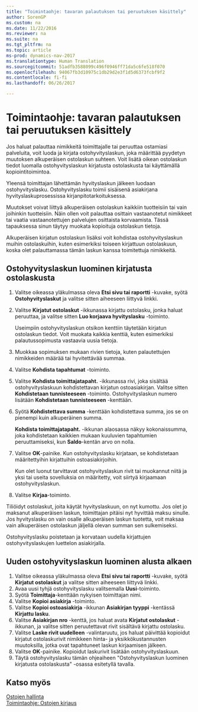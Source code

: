```yaml
---
title: "Toimintaohje: tavaran palautuksen tai peruutuksen käsittely"
author: SorenGP
ms.custom: na
ms.date: 11/22/2016
ms.reviewer: na
ms.suite: na
ms.tgt_pltfrm: na
ms.topic: article
ms-prod: dynamics-nav-2017
ms.translationtype: Human Translation
ms.sourcegitcommit: 51adfb3588099c496f0946ff71da5c6fe518f070
ms.openlocfilehash: 94067fb3d10975c1db29d2e3f1d5d6373fcbf9f2
ms.contentlocale: fi-fi
ms.lasthandoff: 06/26/2017

---
```


# <a name="how-to-process-purchase-returns-or-cancellations"></a>Toimintaohje: tavaran palautuksen tai peruutuksen käsittely
Jos haluat palauttaa nimikkeitä toimittajalle tai peruuttaa ostamiasi palveluita, voit luoda ja kirjata ostohyvityslaskun, joka määrittää pyydetyn muutoksen alkuperäisen ostolaskun suhteen. Voit lisätä oikean ostolaskun tiedot luomalla ostohyvityslaskun kirjatusta ostolaskusta tai käyttämällä kopiointitoimintoa.

Yleensä toimittajan lähettämän hyvityslaskun jälkeen luodaan ostohyvityslasku. Ostohyvityslasku toimii sisäisenä asiakirjana hyvityslaskuprosessissa kirjanpitotarkoituksessa.

Muutokset voivat liittyä alkuperäisen ostolaskun kaikkiin tuotteisiin tai vain joihinkin tuotteisiin. Näin ollen voit palauttaa osittain vastaanotetut nimikkeet tai vaatia vastaanotettujen palvelujen osittaista korvaamista. Tässä tapauksessa sinun täytyy muokata kopioituja ostolaskun tietoja.

Alkuperäisen kirjatun ostolaskun lisäksi voit kohdistaa ostohyvityslaskun muihin ostolaskuihin, kuten esimerkiksi toiseen kirjattuun ostolaskuun, koska olet palauttamassa tämän laskun kanssa toimitettuja nimikkeitä.

## <a name="to-create-a-purchase-credit-memo-from-a-posted-purchase-invoice"></a>Ostohyvityslaskun luominen kirjatusta ostolaskusta
1. Valitse oikeassa yläkulmassa oleva **Etsi sivu tai raportti** -kuvake, syötä **Ostohyvityslaskut** ja valitse sitten aiheeseen liittyvä linkki.  
2. Valitse **Kirjatut ostolaskut** -ikkunassa kirjattu ostolasku, jonka haluat peruuttaa, ja valitse sitten **Luo korjaava hyvityslasku** -toiminto.

    Useimpiin ostohyvityslaskun otsikon kenttiin täytetään kirjatun ostolaskun tiedot. Voit muokata kaikkia kenttiä, kuten esimerkiksi palautussopimusta vastaavia uusia tietoja.
3. Muokkaa sopimuksen mukaan rivien tietoja, kuten palautettujen nimikkeiden määrää tai hyvitettävää summaa.
4. Valitse **Kohdista tapahtumat** -toiminto.
5. Valitse **Kohdista toimittajatapaht.** -ikkunassa rivi, joka sisältää ostohyvityslaskuun kohdistettavan kirjatun ostoasiakirjan. Valitse sitten **Kohdistetaan tunnisteeseen** -toiminto. Ostohyvityslaskun numero lisätään **Kohdistetaan tunnisteeseen** -kenttään.
6. Syötä **Kohdistettava summa** -kenttään kohdistettava summa, jos se on pienempi kuin alkuperäinen summa.

    **Kohdista toimittajatapaht.** -ikkunan alaosassa näkyy kokonaissumma, joka kohdistetaan kaikkien mukaan kuuluvien tapahtumien peruuttamiseksi, kun **Saldo**-kentän arvo on nolla.
7. Valitse **OK**-painike. Kun ostohyvityslasku kirjataan, se kohdistetaan määritettyihin kirjattuihin ostoasiakirjoihin.

    Kun olet luonut tarvittavat ostohyvityslaskun rivit tai muokannut niitä ja yksi tai useita sovelluksia on määritetty, voit siirtyä kirjaamaan ostohyvityslaskun.
8. Valitse **Kirjaa**-toiminto.

Tiliöidyt ostolaskut, joita käytät hyvityslaskuun, on nyt kumottu. Jos olet jo maksanut alkuperäisen laskun, toimittajan pitäisi nyt hyvittää maksu sinulle. Jos hyvityslasku on vain osalle alkuperäisen laskun tuotetta, voit maksaa vain alkuperäisen ostolaskun jäljellä olevan summan sen sulkemiseksi.

Ostohyvityslasku poistetaan ja korvataan uudella kirjattujen ostohyvityslaskujen luettelon asiakirjalla.

## <a name="to-create-a-purchase-credit-memo-from-scratch"></a>Uuden ostohyvityslaskun luominen alusta alkaen
1. Valitse oikeassa yläkulmassa oleva **Etsi sivu tai raportti** -kuvake, syötä **Kirjatut ostolaskut** ja valitse sitten aiheeseen liittyvä linkki.
2. Avaa uusi tyhjä ostohyvityslasku valitsemalla **Uusi**-toiminto.
3. Syötä **Toimittaja**-kenttään nykyisen toimittajan nimi.
4. Valitse **Kopioi asiakirja** -toiminto.
5. Valitse **Kopioi ostoasiakirja** -ikkunan **Asiakirjan tyyppi** -kentässä **Kirjattu lasku**.
6. Valitse **Asiakirjan nro** -kenttä, jos haluat avata **Kirjatut ostolaskut** -ikkunan, ja valitse sitten peruutettavat rivit sisältävä kirjattu ostolasku.
7. Valitse **Laske rivit uudelleen** -valintaruutu, jos haluat päivittää kopioidut kirjatut ostolaskurivit nimikkeen hinta- ja yksikkökustannusten muutoksilla, jotka ovat tapahtuneet laskun kirjaamisen jälkeen.
8. Valitse **OK**-painike. Kopioidut laskurivit lisätään ostohyvityslaskuun.
9. Täytä ostohyvityslasku tämän ohjeaiheen "Ostohyvityslaskun luominen kirjatusta ostolaskusta" -osassa esitetyllä tavalla.

## <a name="see-also"></a>Katso myös
[Ostojen hallinta](purchasing-manage-purchasing.md)  
[Toimintaohje: Ostojen kirjaus](purchasing-how-record-purchases.md)  

